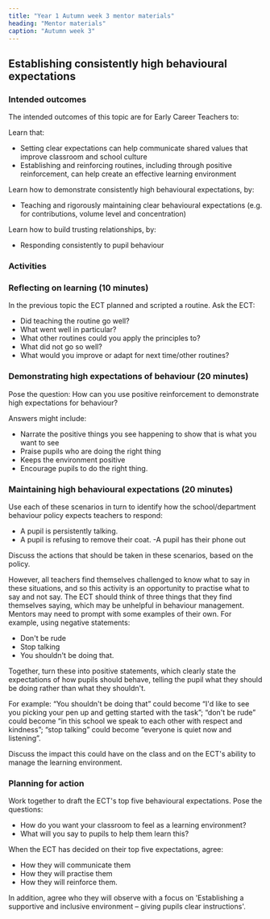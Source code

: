 ```yaml
---
title: "Year 1 Autumn week 3 mentor materials"
heading: "Mentor materials"
caption: "Autumn week 3"
---
```


## Establishing consistently high behavioural expectations

### Intended outcomes

The intended outcomes of this topic are for Early Career Teachers to:

Learn that:

- Setting clear expectations can help communicate shared values that improve classroom and school culture
- Establishing and reinforcing routines, including through positive reinforcement, can help create an effective learning environment

Learn how to demonstrate consistently high behavioural expectations, by:

- Teaching and rigorously maintaining clear behavioural expectations (e.g. for contributions, volume level and concentration)

Learn how to build trusting relationships, by:

- Responding consistently to pupil behaviour

### Activities

### Reflecting on learning (10 minutes)

In the previous topic the ECT planned and scripted a routine. Ask the ECT:

- Did teaching the routine go well?
- What went well in particular?
- What other routines could you apply the principles to?
- What did not go so well?
- What would you improve or adapt for next time/other routines?

### Demonstrating high expectations of behaviour (20 minutes)

Pose the question: How can you use positive reinforcement to demonstrate high expectations for behaviour?

Answers might include:

- Narrate the positive things you see happening to show that is what you want to see
- Praise pupils who are doing the right thing
- Keeps the environment positive
- Encourage pupils to do the right thing.

### Maintaining high behavioural expectations (20 minutes)

Use each of these scenarios in turn to identify how the school/department behaviour policy expects teachers to respond:

- A pupil is persistently talking.
- A pupil is refusing to remove their coat.
  -A pupil has their phone out

Discuss the actions that should be taken in these scenarios, based on the policy.

However, all teachers find themselves challenged to know what to say in these situations, and so this activity is an opportunity to practise what to say and not say. The ECT should think of three things that they find themselves saying, which may be unhelpful in behaviour management. Mentors may need to prompt with some examples of their own. For example, using negative statements:

- Don't be rude
- Stop talking
- You shouldn't be doing that.

Together, turn these into positive statements, which clearly state the expectations of how pupils should behave, telling the pupil what they should be doing rather than what they shouldn't.

For example: “You shouldn't be doing that” could become “I'd like to see you picking your pen up and getting started with the task”; “don't be rude” could become “in this school we speak to each other with respect and kindness”; “stop talking” could become “everyone is quiet now and listening”.

Discuss the impact this could have on the class and on the ECT's ability to manage the learning environment.

### Planning for action

Work together to draft the ECT's top five behavioural expectations. Pose the questions:

- How do you want your classroom to feel as a learning environment?
- What will you say to pupils to help them learn this?

When the ECT has decided on their top five expectations, agree:

- How they will communicate them
- How they will practise them
- How they will reinforce them.

In addition, agree who they will observe with a focus on 'Establishing a supportive and inclusive environment – giving pupils clear instructions'.
